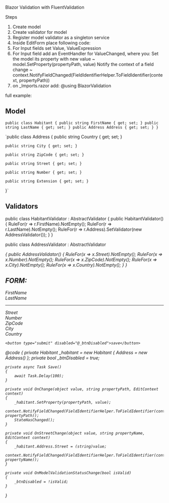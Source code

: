 Blazor Validation with FluentValidation

Steps
1. Create model
2. Create validator for model
3. Register model validator as a singleton service
4. Inside EditForm place following code:
    <Validator ValidatorType=typeof(ModelValidator) ValidateModelOnFieldChange=true OnModelValidation="OnModelValidationStatusChange" />
5. For Input fields set Value, ValueExpression
6. For Input field add an EventHandler for ValueChanged, where you:
    Set the model its property with new value ~ model.SetProperty(propertyPath, value)
    Notify the context of a field change ~ context.NotifyFieldChanged(FieldIdentifierHelper.ToFieldIdentifier(context, propertyPath))
7. on _Imports.razor add:
    @using BlazorValidation

full example:

Model
-----
`public class Habitant
{
    public string FirstName { get; set; }
    public string LastName { get; set; }
    public Address Address { get; set; }
}`

`public class Address
{
    public string Country { get; set; }

    public string City { get; set; }

    public string ZipCode { get; set; }

    public string Street { get; set; }

    public string Number { get; set; }

    public string Extension { get; set; }
}`

Validators
---------
public class HabitantValidator : AbstractValidator<Habitant>
{
    public HabitantValidator()
    {
        RuleFor(r => r.FirstName).NotEmpty();
        RuleFor(r => r.LastName).NotEmpty();
        RuleFor(r => r.Address).SetValidator(new AddressValidator());
    }
}
  
public class AddressValidator : AbstractValidator<Address>
{
    public AddressValidator()
    {
        RuleFor(x => x.Street).NotEmpty();
        RuleFor(x => x.Number).NotEmpty();
        RuleFor(x => x.ZipCode).NotEmpty();
        RuleFor(x => x.City).NotEmpty();
        RuleFor(x => x.Country).NotEmpty();
    }
}

FORM:
-----
<EditForm Model=@_habitant OnValidSubmit="Save">
    <Validator ValidatorType=typeof(HabitantValidator) ValidateModelOnFieldChange=true OnModelValidation="OnModelValidationStatusChange" />
    <div class="row">
        <label>FirstName</label>
        <InputText Value="@_habitant.FirstName" ValueChanged="@((value) => OnChange(value, nameof(_habitant.FirstName), context))" ValueExpression="@(() => _habitant.FirstName)" class="form-control" />
    </div>
    <div class="row">
        <label>LastName</label>
        <InputText Value="@_habitant.LastName" ValueChanged="@((value) => OnChange(value, nameof(_habitant.LastName), context))" ValueExpression="@(() => _habitant.LastName)" class="form-control" />
    </div>
    <hr />
    <div class="row">
        <label>Street</label>
        <InputText Value="@_habitant.Address.Street" ValueChanged="@((value) => OnStreetChange(value, "Address.Street", context))" ValueExpression="@(() => _habitant.Address.Street)" class="form-control" />
    </div>
    <div class="row">
        <label>Number</label>
        <InputText Value="@_habitant.Address.Number" ValueChanged="@((value) => OnChange(value, "Address.Number", context))" ValueExpression="@(() => _habitant.Address.Number)" class="form-control" />
    </div>
    <div class="row">
        <label>ZipCode</label>
        <InputText Value="@_habitant.Address.ZipCode" ValueChanged="@((value) => OnChange(value, "Address.ZipCode", context))" ValueExpression="@(() => _habitant.Address.ZipCode)" class="form-control" />
    </div>
    <div class="row">
        <label>City</label>
        <InputText Value="@_habitant.Address.City" ValueChanged="@((value) => OnChange(value, "Address.City", context))" ValueExpression="@(() => _habitant.Address.City)" class="form-control" />
    </div>
    <div class="row">
        <label>Country</label>
        <InputText Value="@_habitant.Address.Country" ValueChanged="@((value) => OnChange(value, "Address.Country", context))" ValueExpression="@(() => _habitant.Address.Country)" class="form-control" />
    </div>

    <button type="submit" disabled="@_btnDisabled">save</button>
</EditForm>

@code {
    private Habitant _habitant = new Habitant { Address = new Address() };
    private bool _btnDisabled = true;

    private async Task Save()
    {
        await Task.Delay(100);
    }

    private void OnChange(object value, string propertyPath, EditContext context)
    {
        _habitant.SetProperty(propertyPath, value);
        context.NotifyFieldChanged(FieldIdentifierHelper.ToFieldIdentifier(context, propertyPath));
        StateHasChanged();
    }

    private void OnStreetChange(object value, string propertyName, EditContext context)
    {
        _habitant.Address.Street = (string)value;
        context.NotifyFieldChanged(FieldIdentifierHelper.ToFieldIdentifier(context, propertyName));
    }

    private void OnModelValidationStatusChange(bool isValid)
    {
        _btnDisabled = !isValid;
    }
}
